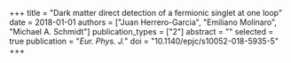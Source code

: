 +++
title = "Dark matter direct detection of a fermionic singlet at one loop"
date = 2018-01-01
authors = ["Juan Herrero-Garcia", "Emiliano Molinaro", "Michael A. Schmidt"]
publication_types = ["2"]
abstract = ""
selected = true
publication = "*Eur. Phys. J.*"
doi = "10.1140/epjc/s10052-018-5935-5"
+++

